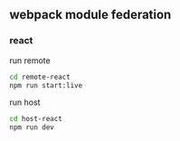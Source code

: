 ## webpack module federation

### react

run remote

```sh
cd remote-react
npm run start:live
```

run host

```sh
cd host-react
npm run dev
```
